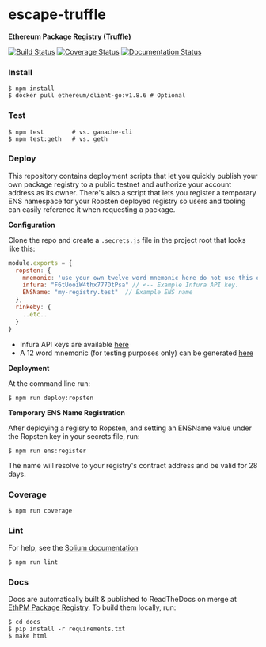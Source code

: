 # escape-truffle
**Ethereum Package Registry (Truffle)**

[![Build Status](https://travis-ci.org/ethpm/escape-truffle.svg?branch=master)](https://travis-ci.org/ethpm/escape-truffle)
[![Coverage Status](https://coveralls.io/repos/github/ethpm/escape-truffle/badge.svg?branch=master)](https://coveralls.io/github/ethpm/escape-truffle?branch=master)
[![Documentation Status](https://readthedocs.org/projects/ethpm-package-registry/badge/?version=latest)](https://ethpm-package-registry.readthedocs.io/en/latest/?badge=latest)

### Install
```
$ npm install
$ docker pull ethereum/client-go:v1.8.6 # Optional
```

### Test
```
$ npm test        # vs. ganache-cli
$ npm test:geth   # vs. geth
```

### Deploy

This repository contains deployment scripts that let you quickly publish
your own package registry to a public testnet and authorize your account
address as its owner. There's also a script that lets you register a temporary ENS
namespace for your Ropsten deployed registry so users and tooling can easily reference it when
requesting a package.

**Configuration**

Clone the repo and create a `.secrets.js` file in the project root that looks like this:

```javascript
module.exports = {
  ropsten: {
    mnemonic: 'use your own twelve word mnemonic here do not use this one',
    infura: "F6tUooiW4thx777DtPsa" // <-- Example Infura API key.
    ENSName: "my-registry.test"  // Example ENS name
  },
  rinkeby: {
    ..etc..
  }
}
```

+ Infura API keys are available [here](https://infura.io/register)
+ A 12 word mnemonic (for testing purposes only) can be generated [here](iancoleman.io/bip39)

**Deployment**

At the command line run:
```shell
$ npm run deploy:ropsten
```

**Temporary ENS Name Registration**

After deploying a regisry to Ropsten, and setting an ENSName value under the Ropsten key in your
secrets file, run:

```shell
$ npm run ens:register
```

The name will resolve to your registry's contract address and be valid for 28 days.


### Coverage
```
$ npm run coverage
```

### Lint

For help, see the [Solium documentation](https://github.com/duaraghav8/Solium)
```
$ npm run lint
```

### Docs

Docs are automatically built & published to ReadTheDocs on merge at
[EthPM Package Registry](https://ethpm-package-registry.readthedocs.io/en/latest/).
To build them locally, run:
```shell
$ cd docs
$ pip install -r requirements.txt
$ make html
```


